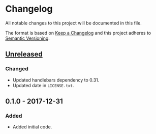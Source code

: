 # Changelog
All notable changes to this project will be documented in this file.

The format is based on [Keep a Changelog](http://keepachangelog.com/en/1.0.0/)
and this project adheres to [Semantic Versioning](http://semver.org/spec/v2.0.0.html).

## [Unreleased]
### Changed
- Updated handlebars dependency to 0.31.
- Updated date in `LICENSE.txt`.

## 0.1.0 - 2017-12-31
### Added
- Added initial code.

[Unreleased]: https://github.com/nickjer/handlebars_switch/compare/v0.1.0...HEAD
